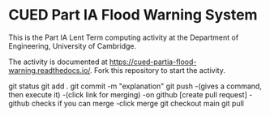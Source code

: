 # CUED Part IA Flood Warning System

This is the Part IA Lent Term computing activity at the Department of
Engineering, University of Cambridge.

The activity is documented at
https://cued-partia-flood-warning.readthedocs.io/. Fork this repository
to start the activity.

git status
git add .
git commit -m "explanation"
git push
-(gives a command, then execute it)
-(click link for merging)
-on github [create pull request]
-github checks if you can merge
-click merge
git checkout main
git pull
